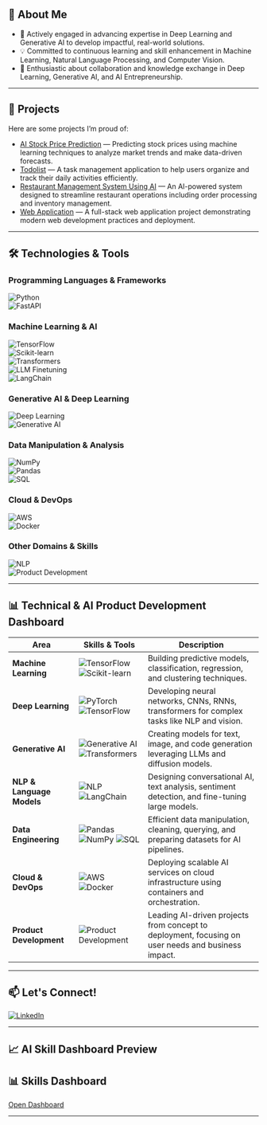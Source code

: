 ## 🧠 About Me

- 🔬 Actively engaged in advancing expertise in Deep Learning and Generative AI to develop impactful, real-world solutions.  
- 💡 Committed to continuous learning and skill enhancement in Machine Learning, Natural Language Processing, and Computer Vision.  
- 🤝 Enthusiastic about collaboration and knowledge exchange in Deep Learning, Generative AI, and AI Entrepreneurship.

---

## 🚀 Projects

Here are some projects I’m proud of:

- [AI Stock Price Prediction](https://github.com/Akashbakshi99/AI-Stock-Price-prediction) — Predicting stock prices using machine learning techniques to analyze market trends and make data-driven forecasts.  
- [Todolist](https://github.com/Akashbakshi99/Todolist) — A task management application to help users organize and track their daily activities efficiently.  
- [Restaurant Management System Using AI](https://github.com/Akashbakshi99/Restaurant-Management-System-Using-AI) — An AI-powered system designed to streamline restaurant operations including order processing and inventory management.  
- [Web Application](https://github.com/Akashbakshi99/Web_Application) — A full-stack web application project demonstrating modern web development practices and deployment.

---

## 🛠️ Technologies & Tools

### Programming Languages & Frameworks  
![Python](https://img.shields.io/badge/Python-3776AB?style=flat&logo=python&logoColor=white)  
![FastAPI](https://img.shields.io/badge/FastAPI-005571?style=flat&logo=fastapi)  

### Machine Learning & AI  
![TensorFlow](https://img.shields.io/badge/TensorFlow-FF6F00?style=flat&logo=tensorflow&logoColor=white)  
![Scikit-learn](https://img.shields.io/badge/Scikit--Learn-F7931E?style=flat&logo=scikit-learn&logoColor=white)  
![Transformers](https://img.shields.io/badge/Transformers-6F42C1?style=flat&logo=transformers&logoColor=white)  
![LLM Finetuning](https://img.shields.io/badge/LLM--Finetuning-0099ff?style=flat&logo=python&logoColor=white)  
![LangChain](https://img.shields.io/badge/LangChain-0088CC?style=flat&logo=python&logoColor=white)  

### Generative AI & Deep Learning  
![Deep Learning](https://img.shields.io/badge/Deep_Learning-FF6F00?style=flat&logo=tensorflow&logoColor=white)  
![Generative AI](https://img.shields.io/badge/Generative_AI-0099FF?style=flat)  

### Data Manipulation & Analysis  
![NumPy](https://img.shields.io/badge/NumPy-013243?style=flat&logo=numpy&logoColor=white)  
![Pandas](https://img.shields.io/badge/Pandas-150458?style=flat&logo=pandas&logoColor=white)  
![SQL](https://img.shields.io/badge/SQL-4479A1?style=flat&logo=postgresql&logoColor=white)  

### Cloud & DevOps  
![AWS](https://img.shields.io/badge/AWS-232F3E?style=flat&logo=amazon-aws&logoColor=white)  
![Docker](https://img.shields.io/badge/Docker-2496ED?style=flat&logo=docker&logoColor=white)  

### Other Domains & Skills  
![NLP](https://img.shields.io/badge/NLP-007ACC?style=flat)  
![Product Development](https://img.shields.io/badge/Product_Development-ff69b4?style=flat)  

---

## 📊 Technical & AI Product Development Dashboard

| **Area**                  | **Skills & Tools**                                                                                     | **Description**                                                                                     |
|---------------------------|------------------------------------------------------------------------------------------------------|---------------------------------------------------------------------------------------------------|
| **Machine Learning**      | ![TensorFlow](https://img.shields.io/badge/TensorFlow-FF6F00?style=flat&logo=tensorflow&logoColor=white) ![Scikit-learn](https://img.shields.io/badge/Scikit--Learn-F7931E?style=flat&logo=scikit-learn&logoColor=white) | Building predictive models, classification, regression, and clustering techniques.                 |
| **Deep Learning**         | ![PyTorch](https://img.shields.io/badge/PyTorch-EE4C2C?style=flat&logo=pytorch&logoColor=white) ![TensorFlow](https://img.shields.io/badge/TensorFlow-FF6F00?style=flat&logo=tensorflow&logoColor=white) | Developing neural networks, CNNs, RNNs, transformers for complex tasks like NLP and vision.        |
| **Generative AI**         | ![Generative AI](https://img.shields.io/badge/Generative_AI-0099FF?style=flat) ![Transformers](https://img.shields.io/badge/Transformers-6F42C1?style=flat&logo=transformers&logoColor=white) | Creating models for text, image, and code generation leveraging LLMs and diffusion models.         |
| **NLP & Language Models** | ![NLP](https://img.shields.io/badge/NLP-007ACC?style=flat) ![LangChain](https://img.shields.io/badge/LangChain-0088CC?style=flat&logo=python&logoColor=white) | Designing conversational AI, text analysis, sentiment detection, and fine-tuning large models.    |
| **Data Engineering**      | ![Pandas](https://img.shields.io/badge/Pandas-150458?style=flat&logo=pandas&logoColor=white) ![NumPy](https://img.shields.io/badge/NumPy-013243?style=flat&logo=numpy&logoColor=white) ![SQL](https://img.shields.io/badge/SQL-4479A1?style=flat&logo=postgresql&logoColor=white) | Efficient data manipulation, cleaning, querying, and preparing datasets for AI pipelines.           |
| **Cloud & DevOps**        | ![AWS](https://img.shields.io/badge/AWS-232F3E?style=flat&logo=amazon-aws&logoColor=white) ![Docker](https://img.shields.io/badge/Docker-2496ED?style=flat&logo=docker&logoColor=white) | Deploying scalable AI services on cloud infrastructure using containers and orchestration.         |
| **Product Development**   | ![Product Development](https://img.shields.io/badge/Product_Development-ff69b4?style=flat) | Leading AI-driven projects from concept to deployment, focusing on user needs and business impact. |

---

## 📫 Let's Connect!

[![LinkedIn](https://img.shields.io/badge/LinkedIn-blue?logo=linkedin&logoColor=white)](https://www.linkedin.com/in/akash-bakshi-6ba5b2327/)

---

## 📈 AI Skill Dashboard Preview

<h2>📊 Skills Dashboard</h2>
<a href="https://akashbakshi99.github.io/Akashbakshi99/skill_dashboard_dark.html" target="_blank" rel="noopener noreferrer">
  Open Dashboard
</a>

---
